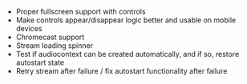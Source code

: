  - Proper fullscreen support with controls
 - Make controls appear/disappear logic better and usable on mobile devices
 - Chromecast support
 - Stream loading spinner
 - Test if audiocontext can be created automatically, and if so, restore autostart state
 - Retry stream after failure / fix autostart functionality after failure
 